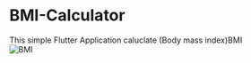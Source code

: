 # BMI-Calculator
This simple Flutter Application caluclate (Body mass index)BMI  
![BMI](https://user-images.githubusercontent.com/69439108/167466037-f29e8456-add9-4e83-a019-3320f7f752ce.png)


